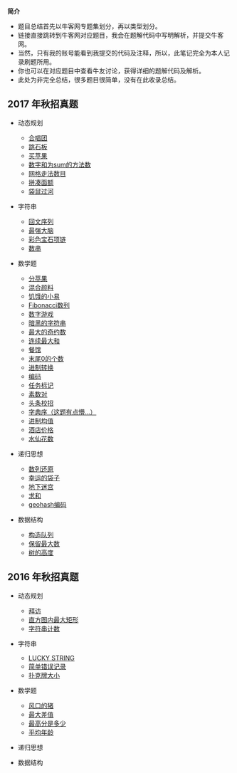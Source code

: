 **简介**
* 题目总结首先以牛客网专题集划分，再以类型划分。
* 链接直接跳转到牛客网对应题目，我会在题解代码中写明解析，并提交牛客网。
* 当然，只有我的账号能看到我提交的代码及注释，所以，此笔记完全为本人记录刷题所用。
* 你也可以在对应题目中查看牛友讨论，获得详细的题解代码及解析。
* 此处为非完全总结，很多题目很简单，没有在此收录总结。
## 2017 年秋招真题
* 动态规划
  * [合唱团](https://www.nowcoder.com/practice/661c49118ca241909add3a11c96408c8?tpId=85&tqId=29830&tPage=1&rp=1&ru=/ta/2017test&qru=/ta/2017test/question-ranking)
  * [跳石板](https://www.nowcoder.com/practice/4284c8f466814870bae7799a07d49ec8?tpId=85&tqId=29852&rp=1&ru=/ta/2017test&qru=/ta/2017test/question-ranking)
  * [买苹果](https://www.nowcoder.com/practice/61cfbb2e62104bc8aa3da5d44d38a6ef?tpId=85&tqId=29856&rp=1&ru=/ta/2017test&qru=/ta/2017test/question-ranking)
  * [数字和为sum的方法数](https://www.nowcoder.com/practice/7f24eb7266ce4b0792ce8721d6259800?tpId=85&tqId=29863&rp=1&ru=/ta/2017test&qru=/ta/2017test/question-ranking)
  * [网格走法数目](https://www.nowcoder.com/practice/e27b9fc9c0ec4a17a5064fb6f5ab13e4?tpId=85&tqId=29883&rp=1&ru=/ta/2017test&qru=/ta/2017test/question-ranking)
  * [拼凑面额](https://www.nowcoder.com/practice/14cf13771cd840849a402b848b5c1c93?tpId=85&tqId=29884&rp=1&ru=%2Fta%2F2017test&qru=%2Fta%2F2017test%2Fquestion-ranking)
  * [袋鼠过河](https://www.nowcoder.com/practice/74acf832651e45bd9e059c59bc6e1cbf?tpId=85&tqId=29892&rp=1&ru=%2Fta%2F2017test&qru=%2Fta%2F2017test%2Fquestion-ranking)
  
* 字符串
  * [回文序列](https://www.nowcoder.com/practice/0147cbd790724bc9ae0b779aaf7c5b50?tpId=85&tqId=29850&rp=1&ru=/ta/2017test&qru=/ta/2017test/question-ranking)
  * [最强大脑](https://www.nowcoder.com/practice/ac18db43a404459da9c72e8aa1816f80?tpId=85&tqId=29874&rp=1&ru=%2Fta%2F2017test&qru=%2Fta%2F2017test%2Fquestion-ranking)
  * [彩色宝石项链](https://www.nowcoder.com/practice/321bf2986bde4d799735dc9b493e0065?tpId=85&tqId=29891&rp=1&ru=/ta/2017test&qru=/ta/2017test/question-ranking)
  * [数串](https://www.nowcoder.com/practice/a6a656249f404eb498d16b2f8eaa2c60?tpId=85&tqId=29898&rp=1&ru=/ta/2017test&qru=/ta/2017test/question-ranking)
  
* 数学题
  * [分苹果](https://www.nowcoder.com/practice/a174820de48147d489f64103af152709?tpId=85&tqId=29834&rp=1&ru=/ta/2017test&qru=/ta/2017test/question-ranking)
  * [混合颜料](https://www.nowcoder.com/practice/5b1116081ee549f882970eca84b4785a?tpId=85&tqId=29838&rp=1&ru=/ta/2017test&qru=/ta/2017test/question-ranking)
  * [饥饿的小易](https://www.nowcoder.com/practice/5ee8df898312465a95553d82ad8898c3?tpId=85&tqId=29843&rp=1&ru=/ta/2017test&qru=/ta/2017test/question-ranking)
  * [Fibonacci数列](https://www.nowcoder.com/practice/18ecd0ecf5ef4fe9ba3f17f8d00d2d66?tpId=85&tqId=29846&rp=1&ru=/ta/2017test&qru=/ta/2017test/question-ranking)
  * [数字游戏](https://www.nowcoder.com/practice/876e3c5fcfa5469f8376370d5de87c06?tpId=85&tqId=29847&rp=1&ru=/ta/2017test&qru=/ta/2017test/question-ranking)
  * [暗黑的字符串](https://www.nowcoder.com/practice/7e7ccd30004347e89490fefeb2190ad2?tpId=85&tqId=29853&rp=1&ru=/ta/2017test&qru=/ta/2017test/question-ranking)
  * [最大的奇约数](https://www.nowcoder.com/practice/49cb3d0b28954deca7565b8db92c5296?tpId=85&tqId=29855&rp=1&ru=/ta/2017test&qru=/ta/2017test/question-ranking)
  * [连续最大和](https://www.nowcoder.com/practice/5a304c109a544aef9b583dce23f5f5db?tpId=85&tqId=29858&rp=1&ru=/ta/2017test&qru=/ta/2017test/question-ranking)
  * [餐馆](https://www.nowcoder.com/practice/d2cced737eb54a3aa550f53bb3cc19d0?tpId=85&tqId=29859&rp=1&ru=/ta/2017test&qru=/ta/2017test/question-ranking)
  * [末尾0的个数](https://www.nowcoder.com/practice/6ffdd7e4197c403e88c6a8aa3e7a332a?tpId=85&tqId=29861&rp=1&ru=/ta/2017test&qru=/ta/2017test/question-ranking)
  * [进制转换](https://www.nowcoder.com/practice/ac61207721a34b74b06597fe6eb67c52?tpId=85&tqId=29862&rp=1&ru=/ta/2017test&qru=/ta/2017test/question-ranking)
  * [编码](https://www.nowcoder.com/practice/6fc8716ee33e4cc59d58d7e18712094e?tpId=85&tqId=29870&rp=1&ru=/ta/2017test&qru=/ta/2017test/question-ranking)
  * [任务标记](https://www.nowcoder.com/practice/2f45f0ef94724e06a4173c91ef60781c?tpId=85&tqId=29871&rp=1&ru=/ta/2017test&qru=/ta/2017test/question-ranking)
  * [素数对](https://www.nowcoder.com/practice/c96d6acc025541ffb79c579688f8d003?tpId=85&tqId=29872&rp=1&ru=/ta/2017test&qru=/ta/2017test/question-ranking)
  * [头条校招](https://www.nowcoder.com/practice/57cf0b1050834901933e9b48daafbb9a?tpId=85&tqId=29875&rp=1&ru=/ta/2017test&qru=/ta/2017test/question-ranking)
  * [字典序（这题有点懵...）](https://www.nowcoder.com/practice/6c9d8d2e426c4c58bbadfdf67d591696?tpId=85&tqId=29877&rp=1&ru=/ta/2017test&qru=/ta/2017test/question-ranking)
  * [进制均值](https://www.nowcoder.com/practice/215881ffac304a52812eff45aea8330d?tpId=85&tqId=29880&rp=1&ru=/ta/2017test&qru=/ta/2017test/question-ranking)
  * [酒店价格](https://www.nowcoder.com/practice/01cb04dc53f54625834f2a86c519dce9?tpId=85&tqId=29887&rp=1&ru=/ta/2017test&qru=/ta/2017test/question-ranking)
  * [水仙花数](https://www.nowcoder.com/practice/dc943274e8254a9eb074298fb2084703?tpId=85&tqId=29894&rp=1&ru=/ta/2017test&qru=/ta/2017test/question-ranking)
  
* 递归思想
  * [数列还原](https://www.nowcoder.com/practice/b698e67a2f5b450a824527e82ed7495d?tpId=85&tqId=29837&rp=1&ru=/ta/2017test&qru=/ta/2017test/question-ranking)
  * [幸运的袋子](https://www.nowcoder.com/practice/a5190a7c3ec045ce9273beebdfe029ee?tpId=85&tqId=29839&rp=1&ru=/ta/2017test&qru=/ta/2017test/question-ranking)
  * [地下迷宫](https://www.nowcoder.com/practice/571cfbe764824f03b5c0bfd2eb0a8ddf?tpId=85&tqId=29860&rp=1&ru=/ta/2017test&qru=/ta/2017test/question-ranking)
  * [求和](https://www.nowcoder.com/practice/11cc498832db489786f8a03c3b67d02c?tpId=85&tqId=29869&rp=1&ru=/ta/2017test&qru=/ta/2017test/question-ranking)
  * [geohash编码](https://www.nowcoder.com/practice/46bd43f043c54013a67816d0a2946506?tpId=85&tqId=29873&rp=1&ru=/ta/2017test&qru=/ta/2017test/question-ranking)
  
* 数据结构
  * [构造队列](https://www.nowcoder.com/practice/657d09e2b3704574814089ba8566d98d?tpId=85&tqId=29849&rp=1&ru=/ta/2017test&qru=/ta/2017test/question-ranking)
  * [保留最大数](https://www.nowcoder.com/practice/7f26bfeccfa44a17b6b269621304dd4a?tpId=85&tqId=29890&rp=1&ru=/ta/2017test&qru=/ta/2017test/question-ranking)
  * [树的高度](https://www.nowcoder.com/practice/4faa2d4849fa4627aa6d32a2e50b5b25?tpId=85&tqId=29897&rp=1&ru=/ta/2017test&qru=/ta/2017test/question-ranking)
  
## 2016 年秋招真题
* 动态规划
  * [拜访](https://www.nowcoder.com/practice/12cbdcdf5d1e4059b6ddd420de6342b6?tpId=49&tqId=29283&rp=1&ru=/ta/2016test&qru=/ta/2016test/question-ranking)
  * [直方图内最大矩形](https://www.nowcoder.com/practice/13ba51c3fec74b58bbc8fa8c3eedf877?tpId=49&tqId=29284&rp=1&ru=/ta/2016test&qru=/ta/2016test/question-ranking)
  * [字符串计数](https://www.nowcoder.com/practice/f72adfe389b84da7a4986bde2a886ec3?tpId=49&tqId=29285&rp=1&ru=/ta/2016test&qru=/ta/2016test/question-ranking)
  
* 字符串
  * [LUCKY STRING](https://www.nowcoder.com/practice/9ef1046e746248fe93751e37126bb9e0?tpId=49&tqId=29234&rp=1&ru=/ta/2016test&qru=/ta/2016test/question-ranking)
  * [简单错误记录](https://www.nowcoder.com/practice/67df1d7889cf4c529576383c2e647c48?tpId=49&tqId=29276&tPage=1&rp=1&ru=%2Fta%2F2016test&qru=%2Fta%2F2016test%2Fquestion-ranking)
  * [扑克牌大小](https://www.nowcoder.com/practice/0a92c75f5d6b4db28fcfa3e65e5c9b3f?tpId=49&tqId=29277&rp=1&ru=/ta/2016test&qru=/ta/2016test/question-ranking)
* 数学题
  * [风口的猪](https://www.nowcoder.com/practice/9370d298b8894f48b523931d40a9a4aa?tpId=49&tqId=29233&tPage=1&rp=1&ru=/ta/2016test&qru=/ta/2016test/question-ranking)
  * [最大差值](https://www.nowcoder.com/practice/1f7675ae7a9e40e4bd04eb754b62fd00?tpId=49&tqId=29281&rp=1&ru=/ta/2016test&qru=/ta/2016test/question-ranking)
  * [最高分是多少](https://www.nowcoder.com/practice/3897c2bcc87943ed98d8e0b9e18c4666?tpId=49&tqId=29275&tPage=1&rp=1&ru=/ta/2016test&qru=/ta/2016test/question-ranking)
  * [平均年龄](https://www.nowcoder.com/practice/3745638815d04c26babcfc463c25478c?tpId=49&tqId=29286&rp=1&ru=/ta/2016test&qru=/ta/2016test/question-ranking)
* 递归思想
* 数据结构
